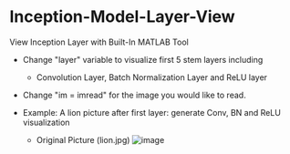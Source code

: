 # Inception-Model-Layer-View
View Inception Layer with Built-In MATLAB Tool

- Change "layer" variable to visualize first 5 stem layers including 
  - Convolution Layer, Batch Normalization Layer and ReLU layer

- Change "im = imread" for the image you would like to read.

- Example: A lion picture after first layer: generate Conv, BN and ReLU visualization
  - Original Picture (lion.jpg)
![image](https://github.com/Bingooooooo/Inception-Model-Layer-View/blob/master/pictures/lion.jpg)

